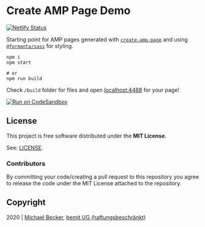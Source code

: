 # Create AMP Page Demo

[![Netlify Status](https://api.netlify.com/api/v1/badges/c2214cb4-af67-4525-a4ce-a4c68d3fa70d/deploy-status)](https://app.netlify.com/sites/create-amp-app/deploys)


Starting point for AMP pages generated with [`create-amp-page`](https://github.com/bemit/Formanta/tree/master/packages/create-amp-page) and using [`@formanta/sass`](https://github.com/bemit/FormantaSass) for styling.

    npm i
    npm start

    # or
    npm run build

Check `/build` folder for files and open [localhost:4488](http://localhost:4488) for your page!

[![Run on CodeSandbox](https://img.shields.io/badge/run%20on%20CodeSandbox-blue?labelColor=fff&logoColor=505050&style=for-the-badge&logo=codesandbox)](https://codesandbox.io/s/github/bemit/create-amp-page-demo)

## License

This project is free software distributed under the **MIT License**.

See: [LICENSE](LICENSE).

### Contributors

By committing your code/creating a pull request to this repository you agree to release the code under the MIT License attached to the repository.

## Copyright

2020 | [Michael Becker](https://mlbr.xyz), [bemit UG (haftungsbeschränkt)](https://bemit.codes)

